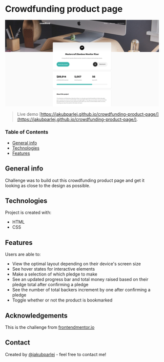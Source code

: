 # Crowdfunding product page

![Design preview](./crowdfunding-preview.png)

> Live demo [https://jakubparlej.github.io/crowdfunding-product-page/](https://jakubparlej.github.io/crowdfunding-product-page/).

### Table of Contents

- [General info](#general-info)
- [Technologies](#technologies)
- [Features](#features)

## General info

Challenge was to build out this crowdfunding product page and get it looking as close to the design as possible.

## Technologies

Project is created with:

- HTML
- CSS

## Features

Users are able to:

- View the optimal layout depending on their device's screen size
- See hover states for interactive elements
- Make a selection of which pledge to make
- See an updated progress bar and total money raised based on their pledge total after confirming a pledge
- See the number of total backers increment by one after confirming a pledge
- Toggle whether or not the product is bookmarked

## Acknowledgements

This is the challenge from [frontendmentor.io](https://www.frontendmentor.io/solutions/crowdfunding-product-page-using-htmlcssjs-9sBOU0GDR)

## Contact

Created by [@jakubparlej](https://jprojects.pl) - feel free to contact me!
